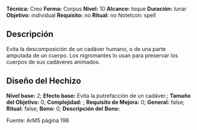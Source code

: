 
**Técnica:** Creo
**Forma:** Corpus
**Nivel:** 10
**Alcance:** toque 
**Duración:** lunar  
**Objetivo:** individual
**Requisito:** no
**Ritual:** no
NoteIcon: spell




## Descripción 
<p>Evita la descomposición de un cadáver humano, o de una parte amputada de un cuerpo. Los nigromantes lo usan para preservar los cuerpos de sus cadáveres animados.</p>

## Diseño del Hechizo 

**Nivel base:** 2; **Efecto base:** Evita la putrefacción de un cadáver.;  **Tamaño del **Objetivo:**** 0; **Complejidad:** ; **Requisito de Mejora:** 0; **General:** false; **Ritual:** false; **Bono:** 0; **Descripción del** **Bono:** 

Fuente: ArM5 página 198